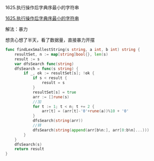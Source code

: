 1625.执行操作后字典序最小的字符串

[1625.执行操作后字典序最小的字符串](https://leetcode.cn/problems/lexicographically-smallest-string-after-applying-operations/)



解法：暴力



想贪心想了半天，看了数据量，直接暴力开摆

```go
func findLexSmallestString(s string, a int, b int) string {
	resultSet, n := map[string]bool{}, len(s)
	result := s
	var dfsSearch func(string)
	dfsSearch = func(s string) {
		if _, ok := resultSet[s]; !ok {
			if s < result {
				result = s
			}
			resultSet[s] = true
			arr := []rune(s)
			//加
			for t := 1; t < n; t += 2 {
				arr[t] = (arr[t]-'0'+rune(a))%10 + '0'
			}
			dfsSearch(string(arr))
			//转
			dfsSearch(string(append(arr[b%n:], arr[0:b%n]...)))
		}
	}
	dfsSearch(s)
	return result
}
```
